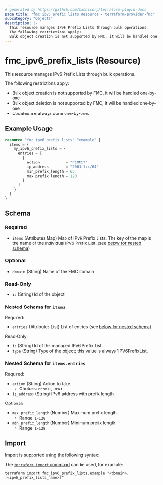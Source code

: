 ```yaml
---
# generated by https://github.com/hashicorp/terraform-plugin-docs
page_title: "fmc_ipv6_prefix_lists Resource - terraform-provider-fmc"
subcategory: "Objects"
description: |-
  This resource manages IPv6 Prefix Lists through bulk operations.
  The following restrictions apply:
  Bulk object creation is not supported by FMC, it will be handled one-by-oneBulk object deletion is not supported by FMC, it will be handled one-by-oneUpdates are always done one-by-one.
---
```


# fmc_ipv6_prefix_lists (Resource)

This resource manages IPv6 Prefix Lists through bulk operations.

The following restrictions apply:
  - Bulk object creation is not supported by FMC, it will be handled one-by-one
  - Bulk object deletion is not supported by FMC, it will be handled one-by-one
  - Updates are always done one-by-one.

## Example Usage

```terraform
resource "fmc_ipv6_prefix_lists" "example" {
  items = {
    my_ipv6_prefix_lists = {
      entries = [
        {
          action            = "PERMIT"
          ip_address        = "2001:1::/64"
          min_prefix_length = 65
          max_prefix_length = 120
        }
      ]
    }
  }
}
```

<!-- schema generated by tfplugindocs -->
## Schema

### Required

- `items` (Attributes Map) Map of IPv6 Prefix Lists. The key of the map is the name of the individual IPv6 Prefix List. (see [below for nested schema](#nestedatt--items))

### Optional

- `domain` (String) Name of the FMC domain

### Read-Only

- `id` (String) Id of the object

<a id="nestedatt--items"></a>
### Nested Schema for `items`

Required:

- `entries` (Attributes List) List of entries (see [below for nested schema](#nestedatt--items--entries))

Read-Only:

- `id` (String) Id of the managed IPv6 Prefix List.
- `type` (String) Type of the object; this value is always 'IPV6PrefixList'.

<a id="nestedatt--items--entries"></a>
### Nested Schema for `items.entries`

Required:

- `action` (String) Action to take.
  - Choices: `PERMIT`, `DENY`
- `ip_address` (String) IPv6 address with prefix length.

Optional:

- `max_prefix_length` (Number) Maximum prefix length.
  - Range: `1`-`128`
- `min_prefix_length` (Number) Minimum prefix length.
  - Range: `1`-`128`

## Import

Import is supported using the following syntax:

The [`terraform import` command](https://developer.hashicorp.com/terraform/cli/commands/import) can be used, for example:

```shell
terraform import fmc_ipv6_prefix_lists.example "<domain>,[<ipv6_prefix_lists_name>]"
```
